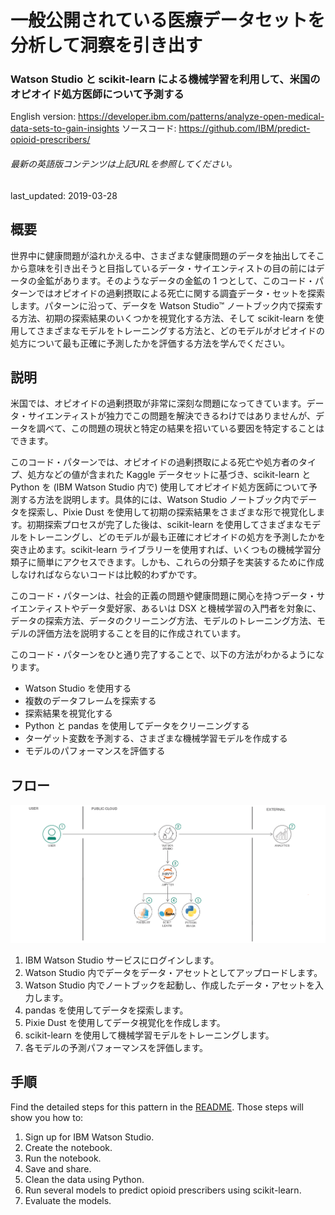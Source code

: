 # 一般公開されている医療データセットを分析して洞察を引き出す

### Watson Studio と scikit-learn による機械学習を利用して、米国のオピオイド処方医師について予測する

English version: https://developer.ibm.com/patterns/analyze-open-medical-data-sets-to-gain-insights
ソースコード: https://github.com/IBM/predict-opioid-prescribers/

###### 最新の英語版コンテンツは上記URLを参照してください。
last_updated: 2019-03-28

 ## 概要

世界中に健康問題が溢れかえる中、さまざまな健康問題のデータを抽出してそこから意味を引き出そうと目指しているデータ・サイエンティストの目の前にはデータの金鉱があります。そのようなデータの金鉱の 1 つとして、このコード・パターンではオピオイドの過剰摂取による死亡に関する調査データ・セットを探索します。パターンに沿って、データを Watson Studio&trade; ノートブック内で探索する方法、初期の探索結果のいくつかを視覚化する方法、そして scikit-learn を使用してさまざまなモデルをトレーニングする方法と、どのモデルがオピオイドの処方について最も正確に予測したかを評価する方法を学んでください。

## 説明

米国では、オピオイドの過剰摂取が非常に深刻な問題になってきています。データ・サイエンティストが独力でこの問題を解決できるわけではありませんが、データを調べて、この問題の現状と特定の結果を招いている要因を特定することはできます。

このコード・パターンでは、オピオイドの過剰摂取による死亡や処方者のタイプ、処方などの値が含まれた Kaggle データセットに基づき、scikit-learn と Python を (IBM Watson Studio 内で) 使用してオピオイド処方医師について予測する方法を説明します。具体的には、Watson Studio ノートブック内でデータを探索し、Pixie Dust を使用して初期の探索結果をさまざまな形で視覚化します。初期探索プロセスが完了した後は、scikit-learn を使用してさまざまなモデルをトレーニングし、どのモデルが最も正確にオピオイドの処方を予測したかを突き止めます。scikit-learn ライブラリーを使用すれば、いくつもの機械学習分類子に簡単にアクセスできます。しかも、これらの分類子を実装するために作成しなければならないコードは比較的わずかです。

このコード・パターンは、社会的正義の問題や健康問題に関心を持つデータ・サイエンティストやデータ愛好家、あるいは DSX と機械学習の入門者を対象に、データの探索方法、データのクリーニング方法、モデルのトレーニング方法、モデルの評価方法を説明することを目的に作成されています。

このコード・パターンをひと通り完了することで、以下の方法がわかるようになります。

* Watson Studio を使用する
* 複数のデータフレームを探索する
* 探索結果を視覚化する
* Python と pandas を使用してデータをクリーニングする
* ターゲット変数を予測する、さまざまな機械学習モデルを作成する
* モデルのパフォーマンスを評価する

## フロー

![フロー](./images/analyze-open-medical-datasets-to-gain-insights.png)

1. IBM Watson Studio サービスにログインします。
1. Watson Studio 内でデータをデータ・アセットとしてアップロードします。
1. Watson Studio 内でノートブックを起動し、作成したデータ・アセットを入力します。
1. pandas を使用してデータを探索します。
1. Pixie Dust を使用してデータ視覚化を作成します。
1. scikit-learn を使用して機械学習モデルをトレーニングします。
1. 各モデルの予測パフォーマンスを評価します。


## 手順

Find the detailed steps for this pattern in the [README](https://github.com/IBM/predict-opioid-prescribers/blob/master/README.md). Those steps will show you how to:

1. Sign up for IBM Watson Studio.
1. Create the notebook.
1. Run the notebook.
1. Save and share.
1. Clean the data using Python.
1. Run several models to predict opioid prescribers using scikit-learn.
1. Evaluate the models.
